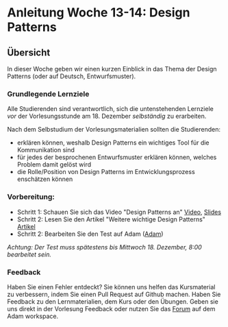 # Anleitung Woche 13-14:  Design Patterns

## Übersicht

In dieser Woche geben wir einen kurzen Einblick in das Thema der Design Patterns (oder auf Deutsch, Entwurfsmuster). 

### Grundlegende Lernziele

Alle Studierenden sind verantwortlich, sich die untenstehenden Lernziele *vor* der Vorlesungsstunde am 18. Dezember *selbständig* zu erarbeiten.

Nach dem Selbstudium der Vorlesungsmaterialien sollten die Studierenden:
- erklären können, weshalb Design Patterns ein wichtiges Tool für die Kommunikation sind
- für jedes der besprochenen Entwurfsmuster erklären können, welches  Problem damit gelöst wird
- die Rolle/Position von Design Patterns im Entwicklungsprozess enschätzen können

### Vorbereitung:

* Schritt 1: Schauen Sie sich das Video "Design Patterns an" [Video](https://tube.switch.ch/videos/de1c4dcf), [Slides](./slides/design-patterns.html)
* Schritt 2: Lesen Sie den Artikel "Weitere wichtige Design Patterns" [Artikel](./articles/design-patterns.html)
* Schritt 2: Bearbeiten Sie den Test auf Adam ([Adam](https://adam.unibas.ch/goto_adam_tst_896681.html))

*Achtung: Der Test muss spätestens bis Mittwoch 18. Dezember, 8:00 bearbeitet sein.*


### Feedback

Haben Sie einen Fehler entdeckt? Sie können uns helfen das Kursmaterial zu verbessern, indem Sie einen Pull Request auf Github machen. 
Haben Sie Feedback zu den Lernmaterialien, dem Kurs oder den Übungen. Geben sie uns direkt in der Vorlesung Feedback oder nutzen Sie das [Forum](https://adam.unibas.ch/goto_adam_frm_840439.html) auf dem Adam workspace.